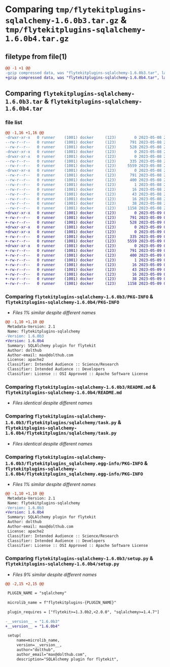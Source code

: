 # Comparing `tmp/flytekitplugins-sqlalchemy-1.6.0b3.tar.gz` & `tmp/flytekitplugins-sqlalchemy-1.6.0b4.tar.gz`

## filetype from file(1)

```diff
@@ -1 +1 @@
-gzip compressed data, was "flytekitplugins-sqlalchemy-1.6.0b3.tar", last modified: Mon May  8 20:18:47 2023, max compression
+gzip compressed data, was "flytekitplugins-sqlalchemy-1.6.0b4.tar", last modified: Tue May  9 00:42:40 2023, max compression
```

## Comparing `flytekitplugins-sqlalchemy-1.6.0b3.tar` & `flytekitplugins-sqlalchemy-1.6.0b4.tar`

### file list

```diff
@@ -1,16 +1,16 @@
-drwxr-xr-x   0 runner    (1001) docker     (123)        0 2023-05-08 20:18:47.580853 flytekitplugins-sqlalchemy-1.6.0b3/
--rw-r--r--   0 runner    (1001) docker     (123)      791 2023-05-08 20:18:47.576853 flytekitplugins-sqlalchemy-1.6.0b3/PKG-INFO
--rw-r--r--   0 runner    (1001) docker     (123)      528 2023-05-08 20:18:20.000000 flytekitplugins-sqlalchemy-1.6.0b3/README.md
-drwxr-xr-x   0 runner    (1001) docker     (123)        0 2023-05-08 20:18:47.576853 flytekitplugins-sqlalchemy-1.6.0b3/flytekitplugins/
-drwxr-xr-x   0 runner    (1001) docker     (123)        0 2023-05-08 20:18:47.576853 flytekitplugins-sqlalchemy-1.6.0b3/flytekitplugins/sqlalchemy/
--rw-r--r--   0 runner    (1001) docker     (123)      335 2023-05-08 20:18:20.000000 flytekitplugins-sqlalchemy-1.6.0b3/flytekitplugins/sqlalchemy/__init__.py
--rw-r--r--   0 runner    (1001) docker     (123)     5559 2023-05-08 20:18:20.000000 flytekitplugins-sqlalchemy-1.6.0b3/flytekitplugins/sqlalchemy/task.py
-drwxr-xr-x   0 runner    (1001) docker     (123)        0 2023-05-08 20:18:47.576853 flytekitplugins-sqlalchemy-1.6.0b3/flytekitplugins_sqlalchemy.egg-info/
--rw-r--r--   0 runner    (1001) docker     (123)      791 2023-05-08 20:18:47.000000 flytekitplugins-sqlalchemy-1.6.0b3/flytekitplugins_sqlalchemy.egg-info/PKG-INFO
--rw-r--r--   0 runner    (1001) docker     (123)      400 2023-05-08 20:18:47.000000 flytekitplugins-sqlalchemy-1.6.0b3/flytekitplugins_sqlalchemy.egg-info/SOURCES.txt
--rw-r--r--   0 runner    (1001) docker     (123)        1 2023-05-08 20:18:47.000000 flytekitplugins-sqlalchemy-1.6.0b3/flytekitplugins_sqlalchemy.egg-info/dependency_links.txt
--rw-r--r--   0 runner    (1001) docker     (123)       16 2023-05-08 20:18:47.000000 flytekitplugins-sqlalchemy-1.6.0b3/flytekitplugins_sqlalchemy.egg-info/namespace_packages.txt
--rw-r--r--   0 runner    (1001) docker     (123)       43 2023-05-08 20:18:47.000000 flytekitplugins-sqlalchemy-1.6.0b3/flytekitplugins_sqlalchemy.egg-info/requires.txt
--rw-r--r--   0 runner    (1001) docker     (123)       16 2023-05-08 20:18:47.000000 flytekitplugins-sqlalchemy-1.6.0b3/flytekitplugins_sqlalchemy.egg-info/top_level.txt
--rw-r--r--   0 runner    (1001) docker     (123)       38 2023-05-08 20:18:47.580853 flytekitplugins-sqlalchemy-1.6.0b3/setup.cfg
--rw-r--r--   0 runner    (1001) docker     (123)     1158 2023-05-08 20:18:37.000000 flytekitplugins-sqlalchemy-1.6.0b3/setup.py
+drwxr-xr-x   0 runner    (1001) docker     (123)        0 2023-05-09 00:42:40.672777 flytekitplugins-sqlalchemy-1.6.0b4/
+-rw-r--r--   0 runner    (1001) docker     (123)      791 2023-05-09 00:42:40.672777 flytekitplugins-sqlalchemy-1.6.0b4/PKG-INFO
+-rw-r--r--   0 runner    (1001) docker     (123)      528 2023-05-09 00:42:15.000000 flytekitplugins-sqlalchemy-1.6.0b4/README.md
+drwxr-xr-x   0 runner    (1001) docker     (123)        0 2023-05-09 00:42:40.668777 flytekitplugins-sqlalchemy-1.6.0b4/flytekitplugins/
+drwxr-xr-x   0 runner    (1001) docker     (123)        0 2023-05-09 00:42:40.668777 flytekitplugins-sqlalchemy-1.6.0b4/flytekitplugins/sqlalchemy/
+-rw-r--r--   0 runner    (1001) docker     (123)      335 2023-05-09 00:42:15.000000 flytekitplugins-sqlalchemy-1.6.0b4/flytekitplugins/sqlalchemy/__init__.py
+-rw-r--r--   0 runner    (1001) docker     (123)     5559 2023-05-09 00:42:15.000000 flytekitplugins-sqlalchemy-1.6.0b4/flytekitplugins/sqlalchemy/task.py
+drwxr-xr-x   0 runner    (1001) docker     (123)        0 2023-05-09 00:42:40.668777 flytekitplugins-sqlalchemy-1.6.0b4/flytekitplugins_sqlalchemy.egg-info/
+-rw-r--r--   0 runner    (1001) docker     (123)      791 2023-05-09 00:42:40.000000 flytekitplugins-sqlalchemy-1.6.0b4/flytekitplugins_sqlalchemy.egg-info/PKG-INFO
+-rw-r--r--   0 runner    (1001) docker     (123)      400 2023-05-09 00:42:40.000000 flytekitplugins-sqlalchemy-1.6.0b4/flytekitplugins_sqlalchemy.egg-info/SOURCES.txt
+-rw-r--r--   0 runner    (1001) docker     (123)        1 2023-05-09 00:42:40.000000 flytekitplugins-sqlalchemy-1.6.0b4/flytekitplugins_sqlalchemy.egg-info/dependency_links.txt
+-rw-r--r--   0 runner    (1001) docker     (123)       16 2023-05-09 00:42:40.000000 flytekitplugins-sqlalchemy-1.6.0b4/flytekitplugins_sqlalchemy.egg-info/namespace_packages.txt
+-rw-r--r--   0 runner    (1001) docker     (123)       43 2023-05-09 00:42:40.000000 flytekitplugins-sqlalchemy-1.6.0b4/flytekitplugins_sqlalchemy.egg-info/requires.txt
+-rw-r--r--   0 runner    (1001) docker     (123)       16 2023-05-09 00:42:40.000000 flytekitplugins-sqlalchemy-1.6.0b4/flytekitplugins_sqlalchemy.egg-info/top_level.txt
+-rw-r--r--   0 runner    (1001) docker     (123)       38 2023-05-09 00:42:40.672777 flytekitplugins-sqlalchemy-1.6.0b4/setup.cfg
+-rw-r--r--   0 runner    (1001) docker     (123)     1158 2023-05-09 00:42:30.000000 flytekitplugins-sqlalchemy-1.6.0b4/setup.py
```

### Comparing `flytekitplugins-sqlalchemy-1.6.0b3/PKG-INFO` & `flytekitplugins-sqlalchemy-1.6.0b4/PKG-INFO`

 * *Files 1% similar despite different names*

```diff
@@ -1,10 +1,10 @@
 Metadata-Version: 2.1
 Name: flytekitplugins-sqlalchemy
-Version: 1.6.0b3
+Version: 1.6.0b4
 Summary: SQLAlchemy plugin for flytekit
 Author: dolthub
 Author-email: max@dolthub.com
 License: apache2
 Classifier: Intended Audience :: Science/Research
 Classifier: Intended Audience :: Developers
 Classifier: License :: OSI Approved :: Apache Software License
```

### Comparing `flytekitplugins-sqlalchemy-1.6.0b3/README.md` & `flytekitplugins-sqlalchemy-1.6.0b4/README.md`

 * *Files identical despite different names*

### Comparing `flytekitplugins-sqlalchemy-1.6.0b3/flytekitplugins/sqlalchemy/task.py` & `flytekitplugins-sqlalchemy-1.6.0b4/flytekitplugins/sqlalchemy/task.py`

 * *Files identical despite different names*

### Comparing `flytekitplugins-sqlalchemy-1.6.0b3/flytekitplugins_sqlalchemy.egg-info/PKG-INFO` & `flytekitplugins-sqlalchemy-1.6.0b4/flytekitplugins_sqlalchemy.egg-info/PKG-INFO`

 * *Files 1% similar despite different names*

```diff
@@ -1,10 +1,10 @@
 Metadata-Version: 2.1
 Name: flytekitplugins-sqlalchemy
-Version: 1.6.0b3
+Version: 1.6.0b4
 Summary: SQLAlchemy plugin for flytekit
 Author: dolthub
 Author-email: max@dolthub.com
 License: apache2
 Classifier: Intended Audience :: Science/Research
 Classifier: Intended Audience :: Developers
 Classifier: License :: OSI Approved :: Apache Software License
```

### Comparing `flytekitplugins-sqlalchemy-1.6.0b3/setup.py` & `flytekitplugins-sqlalchemy-1.6.0b4/setup.py`

 * *Files 9% similar despite different names*

```diff
@@ -2,15 +2,15 @@
 
 PLUGIN_NAME = "sqlalchemy"
 
 microlib_name = f"flytekitplugins-{PLUGIN_NAME}"
 
 plugin_requires = ["flytekit>=1.3.0b2,<2.0.0", "sqlalchemy>=1.4.7"]
 
-__version__ = "1.6.0b3"
+__version__ = "1.6.0b4"
 
 setup(
     name=microlib_name,
     version=__version__,
     author="dolthub",
     author_email="max@dolthub.com",
     description="SQLAlchemy plugin for flytekit",
```

